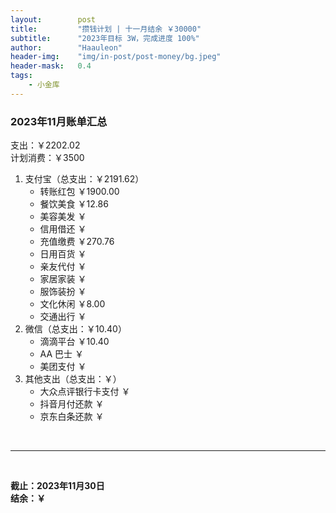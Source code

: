 ```yaml
---
layout:        post
title:         "攒钱计划 | 十一月结余 ￥30000"
subtitle:      "2023年目标 3W，完成进度 100%"
author:        "Haauleon"
header-img:    "img/in-post/post-money/bg.jpeg"
header-mask:   0.4
tags:
    - 小金库
---
```


### 2023年11月账单汇总             
支出：￥2202.02         
计划消费：￥3500        

1. 支付宝（总支出：￥2191.62）   
    - 转账红包 ￥1900.00   
    - 餐饮美食 ￥12.86    
    - 美容美发 ￥     
    - 信用借还 ￥    
    - 充值缴费 ￥270.76     
    - 日用百货 ￥      
    - 亲友代付 ￥     
    - 家居家装 ￥    
    - 服饰装扮 ￥    
    - 文化休闲 ￥8.00    
    - 交通出行 ￥      
2. 微信（总支出：￥10.40）      
    - 滴滴平台 ￥10.40   
    - AA 巴士 ￥    
    - 美团支付 ￥       
3. 其他支出（总支出：￥）     
    - 大众点评银行卡支付 ￥    
    - 抖音月付还款 ￥    
    - 京东白条还款 ￥   

<br>

---

<br>

**截止：2023年11月30日**      
**结余：￥**        
